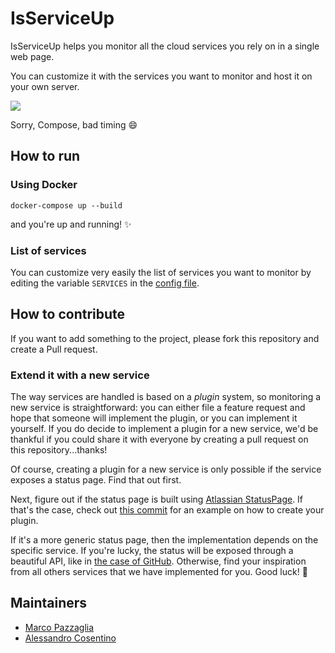 # IsServiceUp

IsServiceUp helps you monitor all the cloud services you rely on in a single web page. 

You can customize it with the services you want to monitor and host it on your own server.

![](https://raw.githubusercontent.com/marcopaz/is-service-up/master/Screenshot.png)

Sorry, Compose, bad timing :smile:

## How to run
### Using Docker
`docker-compose up --build`

and you're up and running! :sparkles:
### List of services
You can customize very easily the list of services you want to monitor by editing the variable `SERVICES` in the [config file](https://github.com/marcopaz/is-service-up/blob/master/isserviceup/config/config.py).

## How to contribute
If you want to add something to the project, please fork this repository and create a Pull request.

### Extend it with a new service

The way services are handled is based on a _plugin_ system, so monitoring a new service is straightforward: you can either file a feature request and hope that someone will implement the plugin, or you can implement it yourself. If you do decide to implement a plugin for a new service, we'd be thankful if you could share it with everyone by creating a pull request on this repository...thanks!

Of course, creating a plugin for a new service is only possible if the service exposes a status page. Find that out first. 

Next, figure out if the status page is built using [Atlassian StatusPage](https://www.statuspage.io/). If that's the case, check out [this commit](https://github.com/marcopaz/is-service-up/commit/39df5a9124a01d39d66e7637a297896827a4262e) for an example on how to create your plugin.

If it's a more generic status page, then the implementation depends on the specific service. If you're lucky, the status will be exposed through a beautiful API, like in [the case of GitHub](https://github.com/marcopaz/is-service-up/blob/master/isserviceup/services/github.py). Otherwise, find your inspiration from all others services that we have implemented for you. Good luck! :satellite:

## Maintainers
* [Marco Pazzaglia](https://github.com/marcopaz)
* [Alessandro Cosentino](https://github.com/cosenal)



